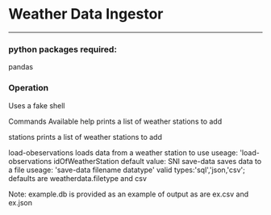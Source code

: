 # Weather Data Ingestor
----------
### python packages required:
pandas

### Operation
Uses a fake shell


Commands Available
help
   prints a list of  weather stations to add

stations
   prints a list of  weather stations to add

load-obeservations
   loads data from a weather station to use
    useage: 'load-observations idOfWeatherStation
     default value: SNI
save-data
   saves data to a file
      useage: 'save-data filename datatype'
    valid types:'sql','json,'csv'; defaults are weatherdata.filetype and csv


Note: example.db is provided as an example of output
as are ex.csv and ex.json

